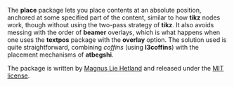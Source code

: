 The **place** package lets you place contents at an absolute position, anchored
at some specified part of the content, similar to how **tikz** nodes work,
though without using the two-pass strategy of **tikz**. It also avoids messing
with the order of **beamer** overlays, which is what happens when one uses the
**textpos** package with the **overlay** option. The solution used is quite
straightforward, combining *coffins* (using **l3coffins**) with the placement
mechanisms of **atbegshi**.

The package is written by [Magnus Lie Hetland](mailto:mlh@ntnu.no) and released
under the [MIT license](LICENSE).
